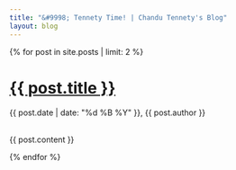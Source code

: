 ```yaml
---
title: "&#9998; Tennety Time! | Chandu Tennety's Blog"
layout: blog
---
```


{% for post in site.posts | limit: 2 %}
<div class="blog_post">
<h1><a href="{{ post.url }}">{{ post.title }}</a></h1>

<span class="article_date dark_blue">{{ post.date | date: "%d %B %Y" }}</span>, <span class="author">{{ post.author }}</span><br />
<br />

{{ post.content }}
</div><!-- /blog_post -->
{% endfor %}

